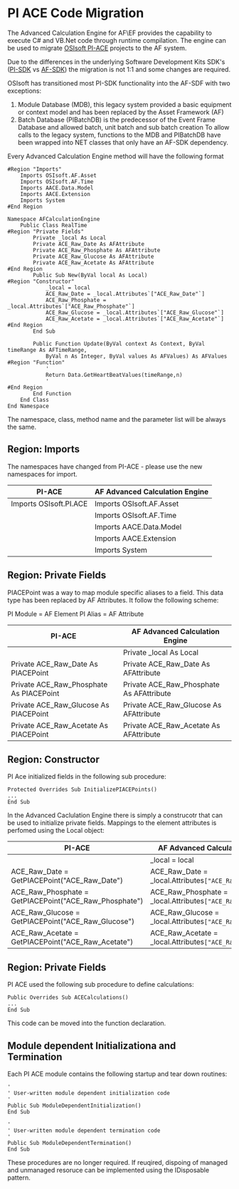 
# PI ACE Code Migration

The Advanced Calculation Engine for AF\EF provides the capability to execute C# and VB.Net code through runtime compilation. The engine can be used to migrate [OSIsoft PI-ACE](http://https://techsupport.osisoft.com/Products/PI-Server/PI-ACE/Overview/ "OSIsoft Web Site") projects to the AF system.

Due to the differences in the underlying Software Development Kits SDK's ([PI-SDK](https://techsupport.osisoft.com/Products/Other-Products/PI-SDK/Overview "OSIsoft Web Site") vs [AF-SDK](https://techsupport.osisoft.com/Documentation/PI-AF-SDK/html/1a02af4c-1bec-4804-a9ef-3c7300f5e2fc.htm "OSIsoft Web Site")) the migration is not 1:1 and some changes are required.

OSIsoft has transitioned most PI-SDK functionality into the AF-SDF with two exceptions:
1) Module Database (MDB), this legacy system provided a basic equipment or context model and has been replaced by the Asset Framework (AF)
2) Batch Database (PIBatchDB) is the predecessor of the Event Frame Database and allowed batch, unit batch and sub batch creation
To allow calls to the legacy system, functions to the MDB and PIBatchDB have been wrapped into NET classes that only have an AF-SDK dependency.

Every Advanced Calculation Engine method will have the following format
```vb.net
#Region "Imports"
    Imports OSIsoft.AF.Asset
    Imports OSIsoft.AF.Time
    Imports AACE.Data.Model
    Imports AACE.Extension
    Imports System
#End Region

Namespace AFCalculationEngine
    Public Class RealTime
#Region "Private Fields"
        Private _local As Local
        Private ACE_Raw_Date As AFAttribute
        Private ACE_Raw_Phosphate As AFAttribute
        Private ACE_Raw_Glucose As AFAttribute
        Private ACE_Raw_Acetate As AFAttribute
#End Region
        Public Sub New(ByVal local As Local)
#Region "Constructor"
            _local = local
            ACE_Raw_Date = _local.Attributes`["ACE_Raw_Date"`]
            ACE_Raw_Phosphate = _local.Attributes`["ACE_Raw_Phosphate"`]
            ACE_Raw_Glucose = _local.Attributes`["ACE_Raw_Glucose"`]
            ACE_Raw_Acetate = _local.Attributes`["ACE_Raw_Acetate"`]
#End Region
        End Sub

        Public Function Update(ByVal context As Context, ByVal timeRange As AFTimeRange, 
            ByVal n As Integer, ByVal values As AFValues) As AFValues
#Region "Function"
            ' 
            Return Data.GetHeartBeatValues(timeRange,n)
            '
#End Region
        End Function
    End Class
End Namespace
```
The namespace, class, method name and the parameter list will be always the same.

## Region: Imports
The namespaces have changed from PI-ACE - please use the new namespaces for import.


| PI-ACE  | AF Advanced Calculation Engine|
| ------------- | ------------- |
| Imports OSIsoft.PI.ACE  |Imports OSIsoft.AF.Asset|
||Imports OSIsoft.AF.Time|
||Imports AACE.Data.Model|
||Imports AACE.Extension|
||Imports System|

## Region: Private Fields

PIACEPoint was a way to map module specific aliases to a field. This data type has been replaced by AF Attributes. It follow the following scheme:

PI Module = AF Element
PI Alias = AF Attribute


| PI-ACE  | AF Advanced Calculation Engine |
| ------------- | ------------- |
||Private _local As Local
|Private ACE_Raw_Date As PIACEPoint|Private ACE_Raw_Date As AFAttribute|
|Private ACE_Raw_Phosphate As PIACEPoint|Private ACE_Raw_Phosphate As AFAttribute|
|Private ACE_Raw_Glucose As PIACEPoint|Private ACE_Raw_Glucose As AFAttribute|
|Private ACE_Raw_Acetate As PIACEPoint|Private ACE_Raw_Acetate As AFAttribute|


## Region: Constructor

PI Ace initialized fields in the following sub procedure:
```vb.net
Protected Overrides Sub InitializePIACEPoints()
...
End Sub
```
In the Advanced Caclulation Engine there is simply a construcotr that can be used to initialize private fields.
Mappings to the element attributes is perfomed using the Local object:

| PI-ACE  | AF Advanced Calculation Engine |
| ------------- | ------------- |
||_local = local|
|ACE_Raw_Date = GetPIACEPoint("ACE_Raw_Date")|ACE_Raw_Date = _local.Attributes`["ACE_Raw_Date"`]|
|ACE_Raw_Phosphate = GetPIACEPoint("ACE_Raw_Phosphate")|ACE_Raw_Phosphate = _local.Attributes`["ACE_Raw_Phosphate"`]|
|ACE_Raw_Glucose = GetPIACEPoint("ACE_Raw_Glucose") |ACE_Raw_Glucose = _local.Attributes`["ACE_Raw_Glucose"`]|
|ACE_Raw_Acetate = GetPIACEPoint("ACE_Raw_Acetate")|ACE_Raw_Acetate = _local.Attributes`["ACE_Raw_Acetate"`]|

## Region: Private Fields

PI ACE used the following sub procedure to define calculations:

```vb.net
Public Overrides Sub ACECalculations()
...
End Sub
```

This code can be moved into the function declaration.

## Module dependent Initializationa and Termination
Each PI ACE module contains the following startup and tear down routines:

```vb.net
'
' User-written module dependent initialization code
'
Public Sub ModuleDependentInitialization()
End Sub

'
' User-written module dependent termination code
'
Public Sub ModuleDependentTermination()
End Sub
```

These procedures are no longer required. If reuqired, dispoing of managed and unmanaged resoruce can be implemented using the IDisposable pattern.


